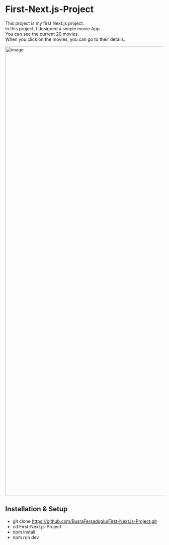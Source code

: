 # First-Next.js-Project
This project is my first Next.js project. <br>
In this project, I designed a simple movie App. <br>
You can see the current 20 movies. <br>
When you click on the movies, you can go to their details. <br>

<img width="1428" alt="image" src="https://user-images.githubusercontent.com/99492479/212550557-90eda79b-70c1-4be3-8334-095f2029fb3c.png">


## Installation & Setup
* git clone https://github.com/BusraFersadoglu/First-Next.js-Project.git
* cd First-Next.js-Project
* npm install
* npm run dev

